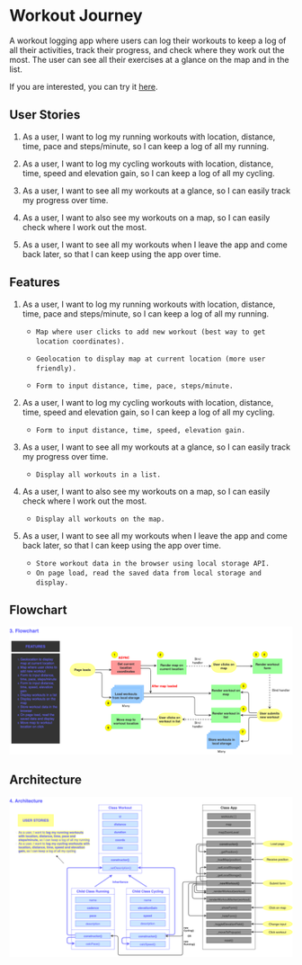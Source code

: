 # Workout Journey

A workout logging app where users can log their workouts to keep a log of all their activities, track their progress, and check where they work out the most. The user can see all their exercises at a glance on the map and in the list.

If you are interested, you can try it [here](https://phieraditya.github.io/map-workouts-log/).



## User Stories

1. As a user, I want to log my running workouts with location, distance, time, pace and steps/minute, so I can keep a log of all my running.

2. As a user, I want to log my cycling workouts with location, distance, time, speed and elevation gain, so I can keep a log of all my cycling.

3. As a user, I want to see all my workouts at a glance, so I can easily track my progress over time.

4. As a user, I want to also see my workouts on a map, so I can easily check where I work out the most.

5. As a user, I want to see all my workouts when I leave the app and come back later, so that I can keep using the app over time.



## Features

1. As a user, I want to log my running workouts with location, distance, time, pace and steps/minute, so I can keep a log of all my running.

    - `Map where user clicks to add new workout (best way to get location coordinates).`

    - `Geolocation to display map at current location (more user friendly).`

    - `Form to input distance, time, pace, steps/minute.`

2. As a user, I want to log my cycling workouts with location, distance, time, speed and elevation gain, so I can keep a log of all my cycling.

    - `Form to input distance, time, speed, elevation gain.`

3. As a user, I want to see all my workouts at a glance, so I can easily track my progress over time.

    - `Display all workouts in a list.`

4. As a user, I want to also see my workouts on a map, so I can easily check where I work out the most.

    - `Display all workouts on the map.`

5. As a user, I want to see all my workouts when I leave the app and come back later, so that I can keep using the app over time.

    - `Store workout data in the browser using local storage API.`
    - `On page load, read the saved data from local storage and display.`



## Flowchart

![Flowchart](flowchart.png)



## Architecture

![Architecture](architecture.png)


